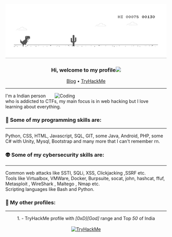 <p align="center"><img src="https://raw.githubusercontent.com/AnkushSinghGandhi/AnkushSinghGandhi/master/images/dino.gif"/></p>  
<h3 align="center"><b>Hi, welcome to my profile</b><img src="https://media.giphy.com/media/hvRJCLFzcasrR4ia7z/giphy.gif" width="35"></h3>   

<p align="center">
  <a href="https://abhish3k4.github.io/">Blog</a> •
  <a href="https://tryhackme.com/p/whitwolf">TryHackMe</a>
</p>

---

<img align="right" alt="Coding" width="350" src="https://yt3.ggpht.com/ytc/AKedOLRxOaitFO6ojQ3u6WQR-2bm2CdbDYqBRlBf6ZVjYg=s900-c-k-c0x00ffffff-no-rj" />
                                                                                                                                                      

I'm a Indian person  who is addicted to CTFs, my main focus is in web hacking but I love learning about everything.

<h3> 🐊 Some of my programming skills are: </h3>

---

Python, CSS, HTML, Javascript, SQL, GIT, some Java, Android, PHP, some C# with Unity, Mysql, Bootstrap and many more that I can't remember rn.

<h3> 👽 Some of my cybersecurity skills are: </h3>

---

Common web attacks like SSTI, SQLi, XSS, Clickjacking ,SSRF  etc.<br>
Tools like Virtualbox, VMWare, Docker, Burpsuite, socat, john, hashcat, ffuf, Metasploit , WireShark , Maltego , Nmap etc.<br>
Scripting languages like Bash and Python.<br>


 
<h3> 🐰 My other profiles: </h3>

---


  

<p align="center">1. - TryHackMe profile with <i>[0xD][God]</i> range and Top <i>50</i> of India
  <br><br>
 <a href="https://tryhackme.com/p/whitwolf"> <img src="https://tryhackme-badges.s3.amazonaws.com/whitwolf.png" alt="TryHackMe"></a>   
  
</p>
